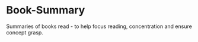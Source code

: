 # Book-Summary
Summaries of books read - to help focus reading, concentration and ensure concept grasp.
